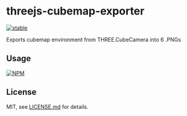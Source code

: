 # threejs-cubemap-exporter

[![stable](http://badges.github.io/stability-badges/dist/stable.svg)](http://github.com/badges/stability-badges)

Exports cubemap environment from THREE.CubeCamera into 6 .PNGs

## Usage

[![NPM](https://nodei.co/npm/threejs-cubemap-exporter.png)](https://www.npmjs.com/package/threejs-cubemap-exporter)

## License

MIT, see [LICENSE.md](http://github.com/eternallite/threejs-cubemap-exporter/blob/master/LICENSE.md) for details.
